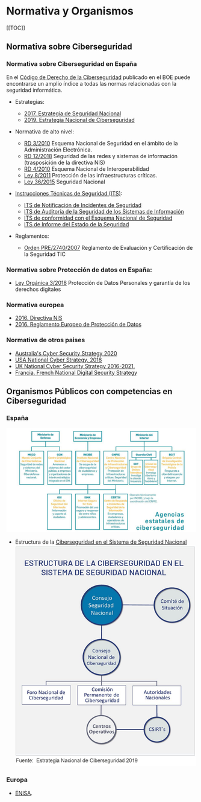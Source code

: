 # Normativa y Organismos

[[TOC]]


## Normativa sobre Ciberseguridad

### Normativa sobre Ciberseguridad en España

En el [Código de Derecho de la Ciberseguridad](https://www.boe.es/biblioteca_juridica/codigos/codigo.php?id=173&modo=1&nota=0&tab=2)
publicado en el BOE puede encontrarse un amplio índice a todas las normas relacionadas con la seguridad 
informática.

- Estrategias:
    - [2017. Estrategia de Seguridad Nacional](https://www.dsn.gob.es/estrategias-publicaciones/estrategias/estrategia-seguridad-nacional-2017)
    - [2019. Estrategia Nacional de Ciberseguridad](https://www.dsn.gob.es/documento/estrategia-nacional-ciberseguridad-2019)

- Normativa de alto nivel:
    - [RD 3/2010](https://www.boe.es/buscar/act.php?id=BOE-A-2010-1330) Esquema Nacional de Seguridad en el ámbito de la Administración Electrónica.
    - [RD 12/2018](https://www.boe.es/diario_boe/txt.php?id=BOE-A-2018-12257) Seguridad de las redes y sistemas de información (trasposición de la directiva NIS)
    - [RD 4/2010](https://www.boe.es/buscar/act.php?id=BOE-A-2010-1331) Esquema Nacional de Interoperabilidad
    - [Ley 8/2011](https://www.ccn-cert.cni.es/publico/InfraestructurasCriticaspublico/Ley82011-de28deabril-PIC.pdf) Protección
de las infraestructuras críticas.
    - [Ley 36/2015](https://www.boe.es/buscar/act.php?id=BOE-A-2015-10389) Seguridad Nacional

- [Instrucciones Técnicas de Seguridad (ITS)](https://administracionelectronica.gob.es/pae_Home/pae_Estrategias/pae_Seguridad_Inicio/Instrucciones-Tecnicas.html):
    - [ITS de Notificación de Incidentes de Seguridad](http://www.boe.es/diario_boe/txt.php?id=BOE-A-2018-5370)
    - [ITS de Auditoría de la Seguridad de los Sistemas de Información](https://www.boe.es/diario_boe/txt.php?id=BOE-A-2018-4573)
    - [ITS de conformidad con el Esquema Nacional de Seguridad](http://www.boe.es/diario_boe/txt.php?id=BOE-A-2016-10109)
    - [ITS de Informe del Estado de la Seguridad](http://www.boe.es/diario_boe/txt.php?id=BOE-A-2016-10108)

- Reglamentos:
    - [Orden PRE/2740/2007](https://www.boe.es/buscar/act.php?id=BOE-A-2007-16830) Reglamento de Evaluación y Certificación de la Seguridad TIC

### Normativa sobre Protección de datos en España:

- [Ley Orgánica 3/2018](https://www.boe.es/buscar/act.php?id=BOE-A-2018-16673) Protección de Datos Personales y garantía de los derechos digitales


### Normativa europea
- [2016. Directiva NIS](https://www.boe.es/doue/2016/194/L00001-00030.pdf)
- [2016. Reglamento Europeo de Protección de Datos](https://www.boe.es/doue/2016/119/L00001-00088.pdf)

### Normativa de otros paises
- [Australia's Cyber Security Strategy 2020](https://www.homeaffairs.gov.au/cyber-security-subsite/files/cyber-security-strategy-2020.pdf)
- [USA National Cyber Strategy. 2018](https://www.whitehouse.gov/wp-content/uploads/2018/09/National-Cyber-Strategy.pdf)
- [UK National Cyber Security Strategy 2016-2021.](https://assets.publishing.service.gov.uk/government/uploads/system/uploads/attachment_data/file/567242/national_cyber_security_strategy_2016.pdf)
- [Francia. French National Digital Security Strategy](https://www.ssi.gouv.fr/uploads/2015/10/strategie_nationale_securite_numerique_en.pdf)

## Organismos Públicos con competencias en Ciberseguridad
### España
![IMG](./img/organismoscompetentes.jpg)

* Estructura de la [Ciberseguridad en el Sistema de Seguridad Nacional](https://www.dsn.gob.es/es/sistema-seguridad-nacional/qu%C3%A9-es-seguridad-nacional/%C3%A1mbitos-seguridad-nacional/ciberseguridad)
![IMG](./img/dsn.jpg)

### Europa
- [ENISA](https://www.enisa.europa.eu/). 








 



